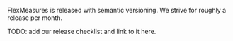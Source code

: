FlexMeasures is released with semantic versioning.
We strive for roughly a release per month.

TODO: add our release checklist and link to it here.
